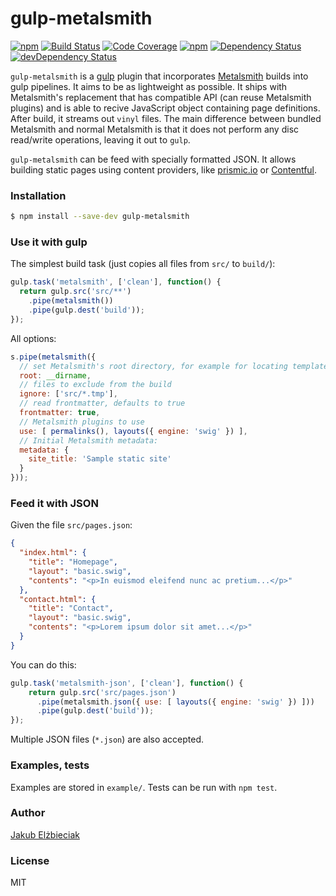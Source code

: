 # gulp-metalsmith

[![npm](https://img.shields.io/npm/v/gulp-metalsmith.svg)](https://www.npmjs.com/package/gulp-metalsmith)
[![Build Status](https://travis-ci.org/jelz/gulp-metalsmith.svg)](https://travis-ci.org/jelz/gulp-metalsmith)
[![Code Coverage](https://codecov.io/github/jelz/gulp-metalsmith/coverage.svg?branch=master)](https://codecov.io/github/jelz/gulp-metalsmith?branch=master)
[![npm](https://img.shields.io/npm/dt/gulp-metalsmith.svg)](https://www.npmjs.com/package/gulp-metalsmith)
[![Dependency Status](https://david-dm.org/jelz/gulp-metalsmith.svg)](https://david-dm.org/jelz/gulp-metalsmith)
[![devDependency Status](https://david-dm.org/jelz/gulp-metalsmith/dev-status.svg)](https://david-dm.org/jelz/gulp-metalsmith#info=devDependencies)

`gulp-metalsmith` is a [gulp](https://github.com/gulpjs/gulp) plugin that incorporates [Metalsmith](http://www.metalsmith.io) builds into gulp pipelines. It aims to be as lightweight as possible. It ships with Metalsmith's replacement that has compatible API (can reuse Metalsmith plugins) and is able to recive JavaScript object containing page definitions. After build, it streams out `vinyl` files. The main difference between bundled Metalsmith and normal Metalsmith is that it does not perform any disc read/write operations, leaving it out to `gulp`.

`gulp-metalsmith` can be feed with specially formatted JSON. It allows building static pages using content providers, like [prismic.io](https://prismic.io) or [Contentful](https://www.contentful.com).

### Installation

```sh
$ npm install --save-dev gulp-metalsmith
```

### Use it with gulp

The simplest build task (just copies all files from `src/` to `build/`):
```js
gulp.task('metalsmith', ['clean'], function() {
  return gulp.src('src/**')
    .pipe(metalsmith())
    .pipe(gulp.dest('build'));
});
```

All options:
```js
s.pipe(metalsmith({
  // set Metalsmith's root directory, for example for locating templates, defaults to CWD
  root: __dirname,
  // files to exclude from the build
  ignore: ['src/*.tmp'],
  // read frontmatter, defaults to true
  frontmatter: true,
  // Metalsmith plugins to use
  use: [ permalinks(), layouts({ engine: 'swig' }) ],
  // Initial Metalsmith metadata:
  metadata: {
    site_title: 'Sample static site'
  }
}));
```

### Feed it with JSON

Given the file `src/pages.json`:
```json
{
  "index.html": {
    "title": "Homepage",
    "layout": "basic.swig",
    "contents": "<p>In euismod eleifend nunc ac pretium...</p>"
  },
  "contact.html": {
    "title": "Contact",
    "layout": "basic.swig",
    "contents": "<p>Lorem ipsum dolor sit amet...</p>"
  }
}
```

You can do this:
```js
gulp.task('metalsmith-json', ['clean'], function() {
    return gulp.src('src/pages.json')
      .pipe(metalsmith.json({ use: [ layouts({ engine: 'swig' }) ]))
      .pipe(gulp.dest('build'));
});
```

Multiple JSON files (`*.json`) are also accepted.

### Examples, tests

Examples are stored in `example/`. Tests can be run with `npm test`.

### Author

[Jakub Elżbieciak](https://elzbieciak.pl)

### License

MIT
